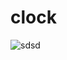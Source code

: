  # clock
  <img src="https://classy-gumption-01ea03.netlify.app/" alt="sdsd"/>
                                                                               
    
   
